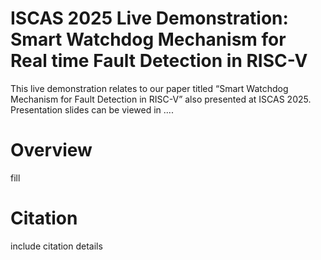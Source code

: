 # ISCAS 2025 Live Demonstration: Smart Watchdog Mechanism for Real time Fault Detection in RISC-V

This live demonstration relates to our paper titled “Smart Watchdog Mechanism for Fault Detection in RISC-V” also presented at ISCAS 2025. Presentation slides can be viewed in ....

# Overview

fill

# Citation

include citation details
